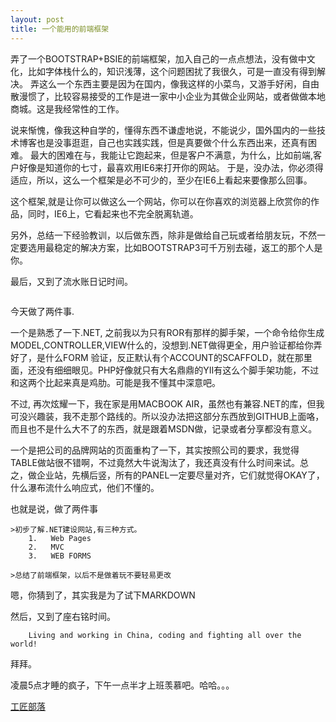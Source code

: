 ```yaml
---
layout: post
title: 一个能用的前端框架
---
```



弄了一个BOOTSTRAP+BSIE的前端框架，加入自己的一点点想法，没有做中文化，比如字体栈什么的，知识浅薄，这个问题困扰了我很久，可是一直没有得到解决。
弄这么一个东西主要是因为在国内，像我这样的小菜鸟，又游手好闲，自由散漫惯了，比较容易接受的工作是进一家中小企业为其做企业网站，或者做做本地商城。这是我经常性的工作。

说来惭愧，像我这种自学的，懂得东西不谦虚地说，不能说少，国外国内的一些技术博客也是没事逛逛，自己也实践实践，但是真要做个什么东西出来，还真有困难。
最大的困难在与，我能让它跑起来，但是客户不满意，为什么，比如前端,客户好像是知道你的七寸，最喜欢用IE6来打开你的网站。
于是，没办法，你必须得适应，所以，这么一个框架是必不可少的，至少在IE6上看起来要像那么回事。

这个框架,就是让你可以做这么一个网站，你可以在你喜欢的浏览器上欣赏你的作品，同时，IE6上，它看起来也不完全脱离轨道。

另外，总结一下经验教训，以后做东西，除非是做给自己玩或者给朋友玩，不然一定要选用最稳定的解决方案，比如BOOTSTRAP3可千万别去碰，返工的那个人是你。

最后，又到了流水账日记时间。


<img data-src="holder.js/1170x300" alt="" />

今天做了两件事.

一个是熟悉了一下.NET, 之前我以为只有ROR有那样的脚手架，一个命令给你生成MODEL,CONTROLLER,VIEW什么的，没想到.NET做得更全，用户验证都给你弄好了，是什么FORM 验证，反正默认有个ACCOUNT的SCAFFOLD，就在那里面，还没有细细眼见。PHP好像就只有大名鼎鼎的YII有这么个脚手架功能，不过和这两个比起来真是鸡肋。可能是我不懂其中深意吧。

不过, 再次炫耀一下，我在家是用MACBOOK AIR，虽然也有兼容.NET的库，但我可没兴趣装，我不走那个路线的。所以没办法把这部分东西放到GITHUB上面咯，而且也不是什么大不了的东西，就是跟着MSDN做，记录或者分享都没有意义。

一个是把公司的品牌网站的页面重构了一下，其实按照公司的要求，我觉得TABLE做站很不错啊，不过竟然大牛说淘汰了，我还真没有什么时间来试。总之，做企业站，先横后竖，所有的PANEL一定要尽量对齐，它们就觉得OKAY了，什么瀑布流什么响应式，他们不懂的。

也就是说，做了两件事

	>初步了解.NET建设网站,有三种方式。
		1.   Web Pages
		2.   MVC
		3.   WEB FORMS

	>总结了前端框架，以后不是做着玩不要轻易更改

嗯，你猜到了，其实我是为了试下MARKDOWN

然后，又到了座右铭时间。

		Living and working in China, coding and fighting all over the world!

拜拜。

凌晨5点才睡的疯子，下午一点半才上班羡慕吧。哈哈。。。

[工匠部落](http://www.iartisan.me)
